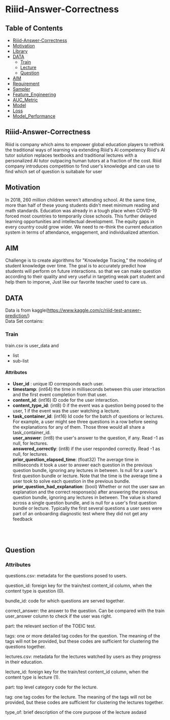 # Riiid-Answer-Correctness

## Table of Contents
* [Riiid-Answer-Correctness](#Riiid-Answer-Correctness)
* [Motivation](#Motivation)
* [Library](#Library)
* [DATA](#DATA)
  * [Train](#Train)
  * [Lecture](#Lecture)
  * [Question](#Question)
* [AIM](#AIM)
* [Requirement](#Requirement)
* [Sampler](#Sampler)
* [Feature_Engineering](#Feature_Engineering)
* [AUC_Metric](#AUC_Metric)
* [Model](#Model)
* [Loss](#Loss)
* [Model_Performance](#Model_Performance)


## Riiid-Answer-Correctness
Riiid is company which aims to empower global education players to rethink the traditional ways of learning via extending Riiid's AI competency Riiid's AI tutor solution replaces textbooks and traditional lectures with a personalized AI tutor outpacing human tutors at a fraction of the cost.
Riiid company introduces competition to find user's knowledge and can use to find which set of question is suitabale for user

## Motivation
In 2018, 260 million children weren't attending school. At the same time, more than half of these young students didn't meet minimum reading and math standards. Education was already in a tough place when COVID-19 forced most countries to temporarily close schools. This further delayed learning opportunities and intellectual development. The equity gaps in every country could grow wider. We need to re-think the current education system in terms of attendance, engagement, and individualized attention.

## AIM
Challenge is to create algorithms for "Knowledge Tracing," the modeling of student knowledge over time. The goal is to accurately predict how students will perform on future interactions. so that we can make question according to their quality and very useful in targeting weak part student and help them to imporve, Just like our favorite teacher used to care us.

## DATA
Data is from kaggle(https://www.kaggle.com/c/riiid-test-answer-prediction/)<br/>
Data Set contains:
### Train 
train.csv is user_data and 
* list
 * sub-list
#### Attributes
 * **User_id** : unique ID corresponds each user.<br/>
 * **timestamp**: (int64) the time in milliseconds between this user interaction and the first event completion from that user.<br/>
 * **content_id**: (int16) ID code for the user interaction.<br/>
 * **content_type_id**: (int8) 0 if the event was a question being posed to the user, 1 if the event was the user watching a lecture.<br/>
 * **task_container_id**: (int16) Id code for the batch of questions or lectures. For example, a user might see three questions in a row before seeing the explanations for any of them. Those three would all share a task_container_id.<br/>
**user_answer**: (int8) the user's answer to the question, if any. Read -1 as null, for lectures.<br/>
**answered_correctly**: (int8) if the user responded correctly. Read -1 as null, for lectures.<br/>
**prior_question_elapsed_time**: (float32) The average time in milliseconds it took a user to answer each question in the previous question bundle, ignoring any lectures in between. Is null for a user's first question bundle or lecture. Note that the time is the average time a user took to solve each question in the previous bundle.<br/>
**prior_question_had_explanation**: (bool) Whether or not the user saw an explanation and the correct response(s) after answering the previous question bundle, ignoring any lectures in between. The value is shared across a single question bundle, and is null for a user's first question bundle or lecture. Typically the first several questions a user sees were part of an onboarding diagnostic test where they did not get any feedback<br/>
<br/>
<br/>

## Question
### Attributes
questions.csv: metadata for the questions posed to users.

question_id: foreign key for the train/test content_id column, when the content type is question (0).

bundle_id: code for which questions are served together.

correct_answer: the answer to the question. Can be compared with the train user_answer column to check if the user was right.

part: the relevant section of the TOEIC test.

tags: one or more detailed tag codes for the question. The meaning of the tags will not be provided, but these codes are sufficient for clustering the questions together.

lectures.csv: metadata for the lectures watched by users as they progress in their education.

lecture_id: foreign key for the train/test content_id column, when the content type is lecture (1).

part: top level category code for the lecture.

tag: one tag codes for the lecture. The meaning of the tags will not be provided, but these codes are sufficient for clustering the lectures together.

type_of: brief description of the core purpose of the lecture
asdasd
